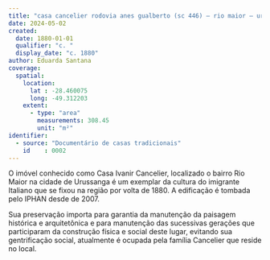 ```yaml
---
title: "casa cancelier rodovia anes gualberto (sc 446) – rio maior – urussanga/sc "
date: 2024-05-02
created:
  date: 1880-01-01
  qualifier: "c. "
  display_date: "c. 1880"
author: Eduarda Santana
coverage:
  spatial:
    location:
      lat : -28.460075
      long: -49.312203
    extent:
      - type: "area"
        measurements: 308.45
        unit: "m²"
identifier:
  - source: "Documentário de casas tradicionais"
    id    : 0002
---
```


O imóvel conhecido como Casa Ivanir Cancelier, localizado o bairro Rio Maior na cidade de Urussanga é um exemplar da cultura do imigrante Italiano que se fixou na região por volta de 1880. A edificação é tombada pelo IPHAN desde de 2007. 

Sua preservação importa para garantia da manutenção da paisagem histórica e arquitetônica e para manutenção das sucessivas gerações que participaram da construção física e social deste lugar, evitando sua gentrificação social, atualmente é ocupada pela família Cancelier que reside no local.
